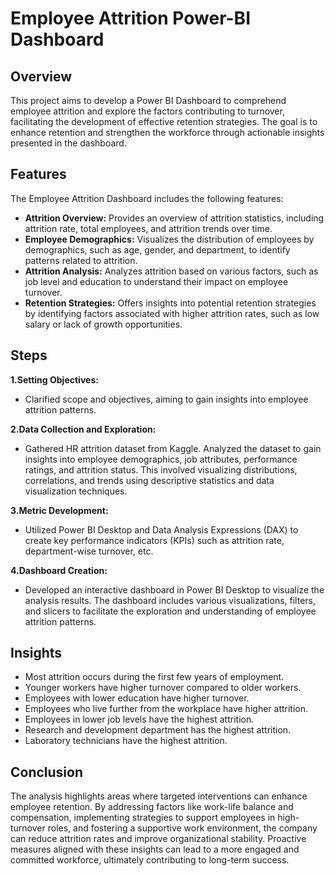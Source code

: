 # Employee Attrition Power-BI Dashboard



## Overview 
This project aims to develop a Power BI Dashboard to comprehend employee attrition and explore the factors contributing to turnover, facilitating the development of effective retention strategies. The goal is to enhance retention and strengthen the workforce through actionable insights presented in the dashboard.

## Features
The Employee Attrition Dashboard includes the following features:

- **Attrition Overview:** Provides an overview of attrition statistics, including attrition rate, total employees, and attrition trends over time.
- **Employee Demographics:** Visualizes the distribution of employees by demographics, such as age, gender, and department, to identify patterns related to attrition.
- **Attrition Analysis:** Analyzes attrition based on various factors, such as job level and education to understand their impact on employee turnover.
- **Retention Strategies:** Offers insights into potential retention strategies by identifying factors associated with higher attrition rates, such as low salary or lack of growth opportunities.

## Steps
**1.Setting Objectives:**

- Clarified scope and objectives, aiming to gain insights into employee attrition patterns.

**2.Data Collection and Exploration:**

- Gathered HR attrition dataset from Kaggle.
Analyzed the dataset to gain insights into employee demographics, job attributes, performance ratings, and attrition status. This involved visualizing distributions, correlations, and trends using descriptive statistics and data visualization techniques.

**3.Metric Development:**

- Utilized Power BI Desktop and Data Analysis Expressions (DAX) to create key performance indicators (KPIs) such as attrition rate, department-wise turnover, etc.

**4.Dashboard Creation:**

- Developed an interactive dashboard in Power BI Desktop to visualize the analysis results. The dashboard includes various visualizations, filters, and slicers to facilitate the exploration and understanding of employee attrition patterns.

## Insights
- Most attrition occurs during the first few years of employment.
- Younger workers have higher turnover compared to older workers.
- Employees with lower education have higher turnover.
- Employees who live further from the workplace have higher attrition.
- Employees in lower job levels have the highest attrition.
- Research and development department has the highest attrition.
- Laboratory technicians have the highest attrition.

## Conclusion
The analysis highlights areas where targeted interventions can enhance employee retention. By addressing factors like work-life balance and compensation, implementing strategies to support employees in high-turnover roles, and fostering a supportive work environment, the company can reduce attrition rates and improve organizational stability. Proactive measures aligned with these insights can lead to a more engaged and committed workforce, ultimately contributing to long-term success.

